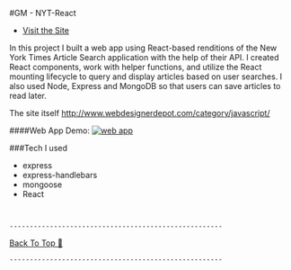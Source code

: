 #GM -  NYT-React

<a name="dir"></a>
* [Visit the Site](https://gmmongoscraper.herokuapp.com/)


In this project I built a web app using React-based renditions of the New York Times Article Search application with the help of their API. I created React components, work with helper functions, and utilize the React mounting lifecycle to query and display articles based on user searches. I also used Node, Express and MongoDB so that users can save articles to read later.

The site itself http://www.webdesignerdepot.com/category/javascript/

####Web App Demo:
[![web app](https://cloud.githubusercontent.com/assets/20157000/21745490/7a906d7e-d4fb-11e6-8746-da028777e501.jpg)](https://gmmongoscraper.herokuapp.com/)


###Tech I used

* express
* express-handlebars
* mongoose
* React

` `

`-----------------------------------------------------`

[Back To Top 🔼](#dir)

`-----------------------------------------------------`

` `
